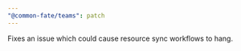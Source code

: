 ```yaml
---
"@common-fate/teams": patch
---
```


Fixes an issue which could cause resource sync workflows to hang.
